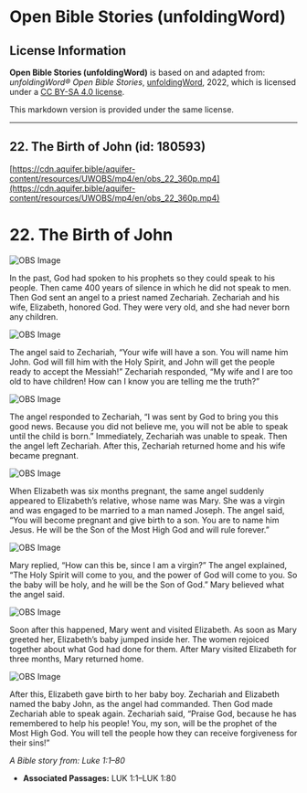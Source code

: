 # Open Bible Stories (unfoldingWord)

## License Information

**Open Bible Stories (unfoldingWord)** is based on and adapted from: _unfoldingWord® Open Bible Stories_, [unfoldingWord](https://unfoldingword.org/utw), 2022, which is licensed under a [CC BY-SA 4.0 license](https://creativecommons.org/licenses/by-sa/4.0/legalcode.en).

This markdown version is provided under the same license.



--------------------------------

## 22. The Birth of John (id: 180593)

[https://cdn.aquifer.bible/aquifer-content/resources/UWOBS/mp4/en/obs_22_360p.mp4](https://cdn.aquifer.bible/aquifer-content/resources/UWOBS/mp4/en/obs_22_360p.mp4)

22\. The Birth of John
======================

![OBS Image](https://cdn.aquifer.bible/aquifer-content/resources/UWOBS/jpg/360px/obs-en-22-01.jpg)

In the past, God had spoken to his prophets so they could speak to his people. Then came 400 years of silence in which he did not speak to men. Then God sent an angel to a priest named Zechariah. Zechariah and his wife, Elizabeth, honored God. They were very old, and she had never born any children.

![OBS Image](https://cdn.aquifer.bible/aquifer-content/resources/UWOBS/jpg/360px/obs-en-22-02.jpg)

The angel said to Zechariah, “Your wife will have a son. You will name him John. God will fill him with the Holy Spirit, and John will get the people ready to accept the Messiah!” Zechariah responded, “My wife and I are too old to have children! How can I know you are telling me the truth?”

![OBS Image](https://cdn.aquifer.bible/aquifer-content/resources/UWOBS/jpg/360px/obs-en-22-03.jpg)

The angel responded to Zechariah, “I was sent by God to bring you this good news. Because you did not believe me, you will not be able to speak until the child is born.” Immediately, Zechariah was unable to speak. Then the angel left Zechariah. After this, Zechariah returned home and his wife became pregnant.

![OBS Image](https://cdn.aquifer.bible/aquifer-content/resources/UWOBS/jpg/360px/obs-en-22-04.jpg)

When Elizabeth was six months pregnant, the same angel suddenly appeared to Elizabeth’s relative, whose name was Mary. She was a virgin and was engaged to be married to a man named Joseph. The angel said, “You will become pregnant and give birth to a son. You are to name him Jesus. He will be the Son of the Most High God and will rule forever.”

![OBS Image](https://cdn.aquifer.bible/aquifer-content/resources/UWOBS/jpg/360px/obs-en-22-05.jpg)

Mary replied, “How can this be, since I am a virgin?” The angel explained, “The Holy Spirit will come to you, and the power of God will come to you. So the baby will be holy, and he will be the Son of God.” Mary believed what the angel said.

![OBS Image](https://cdn.aquifer.bible/aquifer-content/resources/UWOBS/jpg/360px/obs-en-22-06.jpg)

Soon after this happened, Mary went and visited Elizabeth. As soon as Mary greeted her, Elizabeth’s baby jumped inside her. The women rejoiced together about what God had done for them. After Mary visited Elizabeth for three months, Mary returned home.

![OBS Image](https://cdn.aquifer.bible/aquifer-content/resources/UWOBS/jpg/360px/obs-en-22-07.jpg)

After this, Elizabeth gave birth to her baby boy. Zechariah and Elizabeth named the baby John, as the angel had commanded. Then God made Zechariah able to speak again. Zechariah said, “Praise God, because he has remembered to help his people! You, my son, will be the prophet of the Most High God. You will tell the people how they can receive forgiveness for their sins!”

*A Bible story from: Luke 1:1–80*

* **Associated Passages:** LUK 1:1–LUK 1:80

